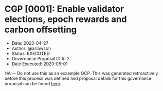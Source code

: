 # CGP [0001]: Enable validator elections, epoch rewards and carbon offsetting

- Date: 2020-04-27
- Author: @aslawson
- Status: EXECUTED
- Governance Proposal ID #: 2
- Date Executed: 2020-05-01

NA -- Do not use this as an exxample GCP.  This was generated retroactively before this process was defined and proposal details for this governance proposal can be found [here](https://gist.github.com/aslawson/a1f693f0e4c5fd391eac463237c4182a).